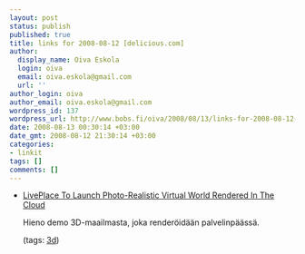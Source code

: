 ```yaml
---
layout: post
status: publish
published: true
title: links for 2008-08-12 [delicious.com]
author:
  display_name: Oiva Eskola
  login: oiva
  email: oiva.eskola@gmail.com
  url: ''
author_login: oiva
author_email: oiva.eskola@gmail.com
wordpress_id: 137
wordpress_url: http://www.bobs.fi/oiva/2008/08/13/links-for-2008-08-12-deliciouscom/
date: 2008-08-13 00:30:14 +03:00
date_gmt: 2008-08-12 21:30:14 +03:00
categories:
- linkit
tags: []
comments: []
---
```

<ul class="delicious">
<li>
<div class="delicious-link"><a href="http://www.techcrunch.com/2008/08/11/liveplace-to-launch-photo-realistic-virtual-world-rendered-in-the-cloud/">LivePlace To Launch Photo-Realistic Virtual World Rendered In The Cloud</a></div></p>
<div class="delicious-extended">Hieno demo 3D-maailmasta, joka renderöidään palvelinpäässä.</div></p>
<div class="delicious-tags">(tags: <a href="http://delicious.com/oiva/3d">3d</a>)</div><br />
            </li></ul>
